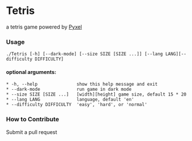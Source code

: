 # Tetris
a tetris game powered by [Pyxel](https://github.com/kitao/pyxel)

### Usage
```
./Tetris [-h] [--dark-mode] [--size SIZE [SIZE ...]] [--lang LANG][--difficulty DIFFICULTY]
```
#### optional arguments:
    * -h, --help               show this help message and exit
    * --dark-mode              run game in dark mode
    * --size SIZE [SIZE ...]   [width][height] game size, default 15 * 20
    * --lang LANG              language, default 'en'
    * --difficulty DIFFICULTY  'easy', 'hard', or 'normal'


### How to Contribute
Submit a pull request

